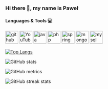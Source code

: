 ### Hi there 👋, my name is Paweł
#### Languages & Tools 💻


[<img src='https://cdn.jsdelivr.net/npm/simple-icons@3.0.1/icons/github.svg' alt='github' height='40'>](https://github.com/Piechuuu)  [<img src='https://cdn.jsdelivr.net/npm/simple-icons@3.0.1/icons/youtube.svg' alt='YouTube' height='40'>](https://www.youtube.com/channel/UC_4BaqPYy3Cn3PfzsTPEJ3Q)  [<img src='https://cdn.jsdelivr.net/npm/simple-icons@3.0.1/icons/java.svg' alt='java' height='40'>](d)  [<img src='https://cdn.jsdelivr.net/npm/simple-icons@3.0.1/icons/php.svg' alt='php' height='40'>](d)  [<img src='https://cdn.jsdelivr.net/npm/simple-icons@3.0.1/icons/spring.svg' alt='spring' height='40'>](d)  [<img src='https://cdn.jsdelivr.net/npm/simple-icons@3.0.1/icons/mongodb.svg' alt='mongodb' height='40'>](d)  [<img src='https://cdn.jsdelivr.net/npm/simple-icons@3.0.1/icons/mysql.svg' alt='mysql' height='40'>](1)  

[![Top Langs](https://github-readme-stats.vercel.app/api/top-langs/?username=Piechuuu)](https://github.com/anuraghazra/github-readme-stats)

![GitHub stats](https://github-readme-stats.vercel.app/api?username=Piechuuu&show_icons=true)  

![GitHub metrics](https://metrics.lecoq.io/Piechuuu)  

![GitHub streak stats](https://github-readme-streak-stats.herokuapp.com/?user=Piechuuu)  

